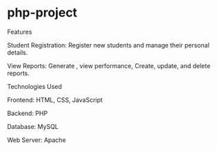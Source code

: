 # php-project
Features

Student Registration: Register new students and manage their personal details.

View Reports: Generate , view performance, Create, update, and delete reports.

             

Technologies Used

Frontend: HTML, CSS, JavaScript

Backend: PHP

Database: MySQL

Web Server: Apache
